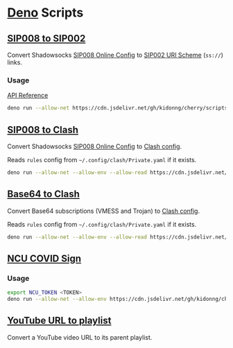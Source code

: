 # [Deno](https://deno.land/) Scripts

## [SIP008 to SIP002](SIP008-to-SIP002.ts)

Convert Shadowsocks [SIP008 Online Config](https://shadowsocks.org/en/wiki/SIP008-Online-Configuration-Delivery.html) to [SIP002 URI Scheme](https://shadowsocks.org/en/wiki/SIP002-URI-Scheme.html) (`ss://`) links.

### Usage

[API Reference](https://doc.deno.land/https/cdn.jsdelivr.net/gh/kidonng/cherry/scripts/SIP008-to-SIP002.ts)

```sh
deno run --allow-net https://cdn.jsdelivr.net/gh/kidonng/cherry/scripts/SIP008-to-SIP002.ts <Online Config URL>
```

## [SIP008 to Clash](SIP008-to-Clash.ts)

Convert Shadowsocks [SIP008 Online Config](https://shadowsocks.org/en/wiki/SIP008-Online-Configuration-Delivery.html) to [Clash config](https://github.com/Dreamacro/clash/wiki/configuration).

Reads `rules` config from `~/.config/clash/Private.yaml` if it exists.

```sh
deno run --allow-net --allow-env --allow-read https://cdn.jsdelivr.net/gh/kidonng/cherry/scripts/SIP008-to-Clash.ts <Online Config URL> > ~/.config/clash/Sub.yaml
```

## [Base64 to Clash](Base64-to-Clash.ts)

Convert Base64 subscriptions (VMESS and Trojan) to [Clash config](https://github.com/Dreamacro/clash/wiki/configuration).

Reads `rules` config from `~/.config/clash/Private.yaml` if it exists.

```sh
deno run --allow-net --allow-env --allow-read https://cdn.jsdelivr.net/gh/kidonng/cherry/scripts/Base64-to-Clash.ts <Online Config URL> > ~/.config/clash/Sub.yaml
```

## [NCU COVID Sign](ncu-covid-sign.ts)

### Usage

```sh
export NCU_TOKEN <TOKEN>
deno run --allow-net --allow-env https://cdn.jsdelivr.net/gh/kidonng/cherry/scripts/ncu-covid-sign.ts
```

## [YouTube URL to playlist](YouTube-URL-to-playlist.ts)

Convert a YouTube video URL to its parent playlist.
